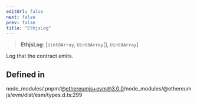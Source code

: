 ```yaml
---
editUrl: false
next: false
prev: false
title: "EthjsLog"
---
```


> **EthjsLog**: [`Uint8Array`, `Uint8Array`[], `Uint8Array`]

Log that the contract emits.

## Defined in

node\_modules/.pnpm/@ethereumjs+evm@3.0.0/node\_modules/@ethereumjs/evm/dist/esm/types.d.ts:299
